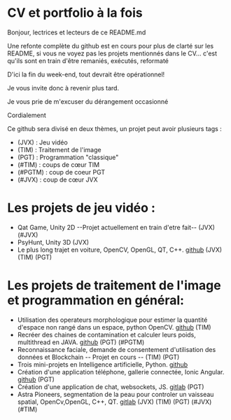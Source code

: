 # CV et portfolio à la fois
Bonjour, lectrices et lecteurs de ce README.md

Une refonte complète du github est en cours pour plus de clarté sur les README, si vous ne voyez pas les projets mentionnés dans le CV... c'est qu'ils sont en train d'être remaniés, exécutés, reformaté

D'ici la fin du week-end, tout devrait être opérationnel!

Je vous invite donc à revenir plus tard.

Je vous prie de m'excuser du dérangement occasionné 

Cordialement 

Ce github sera divisé en deux thèmes, un projet peut avoir plusieurs tags :
- (JVX) : Jeu vidéo 
- (TIM) : Traitement de l'image
- (PGT) : Programmation "classique"
- (#TIM) : coups de cœur TIM
- (#PGTM) : coup de coeur PGT
- (#JVX) : coup  de cœur JVX

# Les projets de jeu vidéo : 
  - Qat Game, Unity 2D --Projet actuellement en train d'etre fait-- (JVX)(#JVX)
  - PsyHunt, Unity 3D (JVX)
  - Le plus long trajet en voiture, OpenCV, OpenGL, QT, C++. [github](https://github.com/Laclaverie/Voiture) (JVX) (TIM) (PGT)

# Les projets de traitement de l'image et programmation en général: 
  - Utilisation des operateurs morphologique pour estimer la quantité d'espace non rangé dans un espace, python OpenCV. [github](https://github.com/Laclaverie/TNI-UAQC-TP1) (TIM)
  - Recréer des chaines de contamination et calculer leurs poids, multithread en JAVA. [github](https://github.com/Laclaverie/hpp) (PGT) (#PGTM)
  - Reconnaissance faciale, demande de consentement d'utilisation des données et Blockchain -- Projet en cours -- (TIM) (PGT)
  - Trois mini-projets en Intelligence artificielle, Python. [github](https://github.com/Laclaverie/td-ia-uqac)
  - Création d'une application téléphone, gallerie connectée, Ionic Angular. [github](https://github.com/Laclaverie/Krabbi) (PGT)
  - Création d'une application de chat, websockets, JS. [gitlab](https://code.telecomste.fr/laclaverie.pierre/projet_js) (PGT)
  - Astra Pioneers, segmentation de la peau pour controler un vaisseau spatial, OpenCv,OpenGL, C++, QT. [gitlab](https://code.telecomste.fr/laclaverie.pierre/astra-pioneers) (JVX) (TIM) (PGT) (#JVX) (#TIM)
